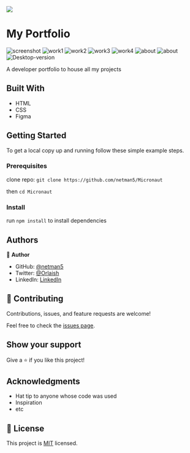 ![](https://img.shields.io/badge/Microverse-blueviolet)

# My Portfolio

![screenshot](./images/portfolio.png)
![work1](./images/work1.png)
![work2](./images/work2.png)
![work3](./images/wk4.png)
![work4](./images/work3.png)
![about](./images/about.png)
![about](./images/contact-form.png)
![Desktop-version](./images/desktop.png)

A developer portfolio to house all my projects

## Built With

- HTML
- CSS
- Figma

## Getting Started

To get a local copy up and running follow these simple example steps.

### Prerequisites

clone repo: `git clone https://github.com/netman5/Micronaut`

then
`cd Micronaut`

### Install

run `npm install` to install dependencies

## Authors

👤 **Author**

- GitHub: [@netman5](https://github.com/netman5)
- Twitter: [@Orlaish](https://twitter.com/Orlaish)
- LinkedIn: [LinkedIn](https://www.linkedin.com/in/ola-ishola/)

## 🤝 Contributing

Contributions, issues, and feature requests are welcome!

Feel free to check the [issues page](../../issues/).

## Show your support

Give a ⭐️ if you like this project!

## Acknowledgments

- Hat tip to anyone whose code was used
- Inspiration
- etc

## 📝 License

This project is [MIT](./MIT.md) licensed.

